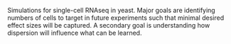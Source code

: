 Simulations for single-cell RNAseq in yeast. Major goals are identifying numbers of cells to target in future experiments such that minimal desired effect sizes will be captured. A secondary goal is understanding how dispersion will influence what can be learned. 
